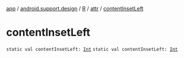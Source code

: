 [app](../../../index.md) / [android.support.design](../../index.md) / [R](../index.md) / [attr](index.md) / [contentInsetLeft](.)

# contentInsetLeft

`static val contentInsetLeft: `[`Int`](https://kotlinlang.org/api/latest/jvm/stdlib/kotlin/-int/index.html)
`static val contentInsetLeft: `[`Int`](https://kotlinlang.org/api/latest/jvm/stdlib/kotlin/-int/index.html)